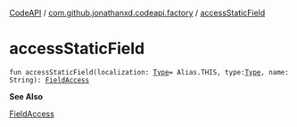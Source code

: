 [CodeAPI](../index.md) / [com.github.jonathanxd.codeapi.factory](index.md) / [accessStaticField](.)

# accessStaticField

`fun accessStaticField(localization: `[`Type`](http://docs.oracle.com/javase/6/docs/api/java/lang/reflect/Type.html)` = Alias.THIS, type: `[`Type`](http://docs.oracle.com/javase/6/docs/api/java/lang/reflect/Type.html)`, name: String): `[`FieldAccess`](../com.github.jonathanxd.codeapi.base/-field-access/index.md)

**See Also**

[FieldAccess](../com.github.jonathanxd.codeapi.base/-field-access/index.md)

